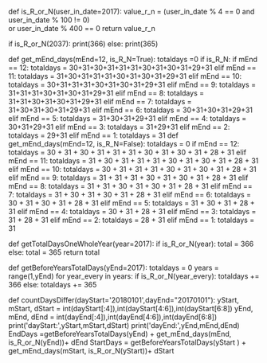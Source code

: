 def is_R_or_N(user_in_date=2017):
    value_r_n = (user_in_date % 4 == 0 and user_in_date % 100 != 0)\
    or user_in_date % 400 == 0
    return value_r_n

if is_R_or_N(2037):
    print(366)
else:
    print(365)

def get_mEnd_days(mEnd=12, is_R_N=True):
    totaldays =0
    if is_R_N:
        if mEnd == 12:
            totaldays = 30+31+30+31+31+31+30+31+30+31+29+31
        elif mEnd == 11:
            totaldays = 31+30+31+31+31+30+31+30+31+29+31
        elif mEnd == 10:
            totaldays = 30+31+31+31+30+31+30+31+29+31
        elif mEnd == 9:
            totaldays = 31+31+31+30+31+30+31+29+31
        elif mEnd == 8:
            totaldays = 31+31+30+31+30+31+29+31
        elif mEnd == 7:
            totaldays = 31+30+31+30+31+29+31
        elif mEnd == 6:
            totaldays = 30+31+30+31+29+31
        elif mEnd == 5:
            totaldays = 31+30+31+29+31
        elif mEnd == 4:
            totaldays = 30+31+29+31
        elif mEnd == 3:
            totaldays = 31+29+31
        elif mEnd == 2:
            totaldays = 29+31
        elif mEnd == 1:
            totaldays = 31
def get_mEnd_days(mEnd=12, is_R_N=False):
 totaldays = 0
 if mEnd == 12:
        totaldays = 30 + 31 + 30 + 31 + 31 + 31 + 30 + 31 + 30 + 31 + 28 + 31
 elif mEnd == 11:
        totaldays = 31 + 30 + 31 + 31 + 31 + 30 + 31 + 30 + 31 + 28 + 31
 elif mEnd == 10:
        totaldays = 30 + 31 + 31 + 31 + 30 + 31 + 30 + 31 + 28 + 31
 elif mEnd == 9:
        totaldays = 31 + 31 + 31 + 30 + 31 + 30 + 31 + 28 + 31
 elif mEnd == 8:
        totaldays = 31 + 31 + 30 + 31 + 30 + 31 + 28 + 31
 elif mEnd == 7:
        totaldays = 31 + 30 + 31 + 30 + 31 + 28 + 31
 elif mEnd == 6:
        totaldays = 30 + 31 + 30 + 31 + 28 + 31
 elif mEnd == 5:
        totaldays = 31 + 30 + 31 + 28 + 31
 elif mEnd == 4:
        totaldays = 30 + 31 + 28 + 31
 elif mEnd == 3:
        totaldays = 31 + 28 + 31
 elif mEnd == 2:
        totaldays = 28 + 31
 elif mEnd == 1:
        totaldays = 31

def getTotalDaysOneWholeYear(year=2017):
    if is_R_or_N(year):
        total = 366
    else:
        total = 365
    return total

def getBeforeYearsTotalDays(yEnd=2017):
    totaldays = 0
    years = range(1,yEnd)
    for year_every in years:
        if is_R_or_N(year_every):
            totaldays += 366
        else:
            totaldays += 365

def countDaysDiffer(dayStart='20180101',dayEnd="20170101"):
    yStart, mStart, dStart = int(dayStart[:4]),int(dayStart[4:6]),int(dayStart[6:8])
    yEnd, mEnd, dEnd = int(dayEnd[:4]),int(dayEnd[4:6]),int(dayEnd[6:8])
    print('dayStart:',yStart,mStart,dStart)
    print('dayEnd:',yEnd,mEnd,dEnd)
    EndDays =getBeforeYearsTotalDays(yEnd) + get_mEnd_days(mEnd, is_R_or_N(yEnd))+ dEnd
    StartDays = getBeforeYearsTotalDays(yStart ) + get_mEnd_days(mStart, is_R_or_N(yStart))+ dStart

